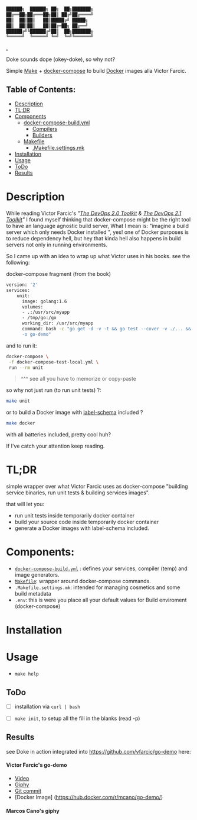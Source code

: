 
```bash
██████╗  ██████╗ ██╗  ██╗███████╗
██╔══██╗██╔═══██╗██║ ██╔╝██╔════╝
██║  ██║██║   ██║█████╔╝ █████╗  
██║  ██║██║   ██║██╔═██╗ ██╔══╝  
██████╔╝╚██████╔╝██║  ██╗███████╗
╚═════╝  ╚═════╝ ╚═╝  ╚═╝╚══════╝
```
[.](https://github.com/jmarcos-cano)

Doke sounds dope (okey-doke), so why not?

Simple [Make](https://www.gnu.org/gnu/gnu.html) + [docker-compose](https://docs.docker.com/compose/) to build [Docker](https://docs.docker.com/) images alla Victor Farcic.


Table of Contents:
-----

- [Description](#description) 
- [TL;DR](#tl-dr)
- [Components](#components)
  - [docker-compose-build.yml](./docs/docker-compose.md)
    - [Compilers](./docs/compilers.md)
    - [Builders](./docs/builders.md)
  - [Makefile](./docs/makefile.md)
    - [.Makefile.settings.mk](./docs/makefile.settings.mk)
- [Installation](#installation)
- [Usage](#usage)
- [ToDo](#todo)
- [Results](#results)

# Description 

While reading Victor Farcic's *"[The DevOps 2.0 Toolkit](https://www.amazon.com/dp/B01BJ4V66M/ref=cm_sw_r_cp_dp_T1_cdOnzbDXQ78GZ) & [The DevOps 2.1 Toolkit](https://www.amazon.com/dp/B01N25BVHX/ref=cm_sw_r_cp_dp_T1_PdOnzbNJJX6YW)"* I found myself thinking that docker-compose might be the right tool to have an language agnostic build server, What I mean is: "imagine a build server which only needs Docker installed ", yes! one of Docker purposes is to reduce dependency hell, but hey that kinda hell also happens in build servers not only in running environments. 

So I came up with an idea to wrap up what Victor uses in his books. see the following:

docker-compose fragment (from the book)
``` bash
version: '2'
services:
	unit:
	  image: golang:1.6
	  volumes:
	  - .:/usr/src/myapp
	  - /tmp/go:/go
	  working_dir: /usr/src/myapp
	  command: bash -c "go get -d -v -t && go test --cover -v ./... && go build -v\
	  -o go-demo"
```

and to run it:
```bash 
docker-compose \
 -f docker-compose-test-local.yml \
 run --rm unit
```

> ^^^ see all you have to memorize or copy-paste

so why not just run (to run unit tests) ?:

```bash
make unit 
```

or to build a Docker image with [label-schema](http://label-schema.org/rc1/) included ?
 
```bash
make docker
```

  

with all batteries included, pretty cool huh? 

If I've catch your attention keep reading.

# TL;DR

simple wrapper over what Victor Farcic uses as docker-compose "building service binaries, run unit tests & building services images".

that will let you:

- run unit tests inside temporarily docker container  
- build your source code inside temporarily docker container
- generate a Docker images with label-schema included.



# Components:

- [`docker-compose-build.yml`](docs/docker-compose.md) : defines your services, compiler (temp) and image generators.
- [`Makefile`](docs/makefile.md): wrapper around docker-compose commands.
- `.Makefile.settings.mk`: intended for managing cosmetics and some build metadata
- `.env`: this is were you place all your default values for Build enviroment (docker-compose)


# Installation


# Usage

- `make help` 


## ToDo

- [ ] installation via `curl | bash`
- [ ] `make init`, to setup all the fill in the blanks (read -p)


## Results
see Doke in action integrated into https://github.com/vfarcic/go-demo here:

#### Victor Farcic's go-demo
- [Video](https://youtu.be/0QPSralpSIs)
- [Giphy](https://giphy.com/gifs/HCG0ajCFb6xS8/html5)
- [Git commit ](https://github.com/jmarcos-cano/go-demo/commit/85cab3a5626eb38f7f713715ed3132204e274e2d)
- [Docker Image] (https://hub.docker.com/r/mcano/go-demo/)

#### Marcos Cano's giphy